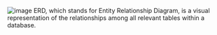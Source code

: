 ![image](https://user-images.githubusercontent.com/47569671/230079752-5bb213e3-6398-443f-a7ff-ec5e13495525.png)
ERD, which stands for Entity Relationship Diagram, is a visual representation of the relationships among all relevant tables within a database.

